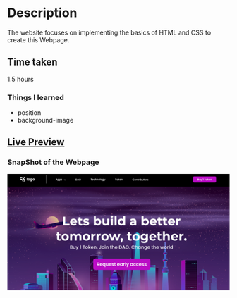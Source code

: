 # Description
The website focuses on implementing the basics of HTML and CSS to create this Webpage.

## Time taken
1.5 hours 

### Things I learned

- position 
- background-image

## [Live Preview](https://project005.vercel.app/)

### SnapShot of the Webpage

![StreetStyle](./thumbnail.png)